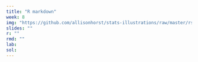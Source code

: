 ```yaml
---
title: "R markdown"
week: 8
img: "https://github.com/allisonhorst/stats-illustrations/raw/master/rstats-artwork/rmarkdown_rockstar.png"
slides: ""
r: ""
rmd: ""
lab:
sol:
---
```

